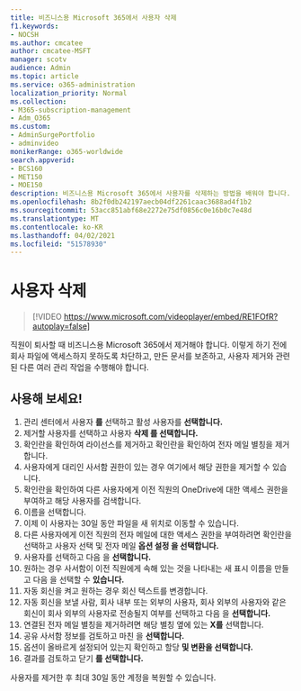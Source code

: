 ```yaml
---
title: 비즈니스용 Microsoft 365에서 사용자 삭제
f1.keywords:
- NOCSH
ms.author: cmcatee
author: cmcatee-MSFT
manager: scotv
audience: Admin
ms.topic: article
ms.service: o365-administration
localization_priority: Normal
ms.collection:
- M365-subscription-management
- Adm_O365
ms.custom:
- AdminSurgePortfolio
- adminvideo
monikerRange: o365-worldwide
search.appverid:
- BCS160
- MET150
- MOE150
description: 비즈니스용 Microsoft 365에서 사용자를 삭제하는 방법을 배워야 합니다.
ms.openlocfilehash: 8b2f0db242197aecb04df2261caac3688ad4f1b2
ms.sourcegitcommit: 53acc851abf68e2272e75df0856c0e16b0c7e48d
ms.translationtype: MT
ms.contentlocale: ko-KR
ms.lasthandoff: 04/02/2021
ms.locfileid: "51578930"
---
```

# <a name="delete-a-user"></a>사용자 삭제

> [!VIDEO https://www.microsoft.com/videoplayer/embed/RE1FOfR?autoplay=false]

직원이 퇴사할 때 비즈니스용 Microsoft 365에서 제거해야 합니다. 이렇게 하기 전에 회사 파일에 액세스하지 못하도록 차단하고, 만든 문서를 보존하고, 사용자 제거와 관련된 다른 여러 관리 작업을 수행해야 합니다.

## <a name="try-it"></a>사용해 보세요!

1. 관리 센터에서 사용자 **를** 선택하고 활성 사용자를 **선택합니다.**
1. 제거할 사용자를 선택하고 사용자 **삭제 를 선택합니다.**
1. 확인란을 확인하여 라이선스를 제거하고 확인란을 확인하여 전자 메일 별칭을 제거합니다.
1. 사용자에게 대리인 사서함 권한이 있는 경우 여기에서 해당 권한을 제거할 수 있습니다.
1. 확인란을 확인하여 다른 사용자에게 이전 직원의 OneDrive에 대한 액세스 권한을 부여하고 해당 사용자를 검색합니다.
1. 이름을 선택합니다.
1. 이제 이 사용자는 30일 동안 파일을 새 위치로 이동할 수 있습니다.
1. 다른 사용자에게 이전 직원의 전자 메일에 대한 액세스 권한을 부여하려면 확인란을 선택하고 사용자 선택 및 전자 메일 **옵션 설정 을 선택합니다.**
1. 사용자를 선택하고 다음 을 **선택합니다.**
1. 원하는 경우 사서함이 이전 직원에게 속해 있는 것을 나타내는 새 표시 이름을 만들고 다음 을 선택할 수 **있습니다.**
1. 자동 회신을 켜고 원하는 경우 회신 텍스트를 변경합니다.
1. 자동 회신을 보낼 사람, 회사 내부 또는 외부의 사용자, 회사 외부의 사용자와 같은 회신이 회사 외부의 사용자로 전송될지 여부를 선택하고 다음 을 **선택합니다.**
1. 연결된 전자 메일 별칭을 제거하려면 해당 별칭 옆에 있는 **X를** 선택합니다.
1. 공유 사서함 정보를 검토하고 마친 을 **선택합니다.**
1. 옵션이 올바르게 설정되어 있는지 확인하고 할당 **및 변환을 선택합니다.**
1. 결과를 검토하고 닫기 **를 선택합니다.**

사용자를 제거한 후 최대 30일 동안 계정을 복원할 수 있습니다.
